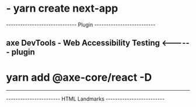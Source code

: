 <!-- criando projeto -->
# - yarn create next-app

------------------------------ Plugin --------------------------
<!-- integrando o @axe-core para pegar feedback do projeto -->
## axe DevTools - Web Accessibility Testing           <------ plugin
# yarn add @axe-core/react -D

----------------------------------------------------------------

----------------------- HTML Landmarks -------------------------
<!-- boas praticas de acessibilidade -->

<!-- sugestão de pesquisa para boas praticas 
 - Wai-aria roles
 
 -->